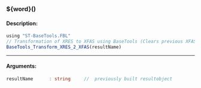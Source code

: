 ### ${word}()

#### Description:
```ts
using "ST-BaseTools.FBL"
// Transformation of XRES to XFAS using BaseTools (Clears previous XFAS!)
BaseTools_Transform_XRES_2_XFAS(resultName)
```
----
#### Arguments:
```ts
resultName      : string     //  previously built resultobject
```
